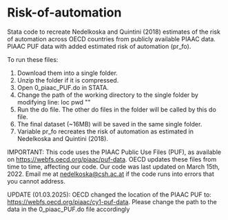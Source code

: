 # Risk-of-automation
Stata code to recreate Nedelkoska and Quintini (2018) estimates of the risk of automation across OECD countries from publicly available PIAAC data. PIAAC PUF data with added estimated risk of automation (pr_fo). 

To run these files:
1. Download them into a single folder.
2. Unzip the folder if it is compressed. 
3. Open 0_piaac_PUF.do in STATA. 
4. Change the path of the working directory to the single folder by modifying line: loc pwd ""
5. Run the do file. The other do files in the folder will be called by this do file.
6. The final dataset (~16MB) will be saved in the same single folder. 
7. Variable pr_fo recreates the risk of automation as estimated in Nedelkoska and Quintini (2018).

IMPORTANT: This code uses the PIAAC Public Use Files (PUF), as available on https://webfs.oecd.org/piaac/puf-data.
OECD updates these files from time to time, affecting our code. Our code was last updated on March 15th, 2022.
Email me at nedelkoska@csh.ac.at if the code runs into errors that you cannot address.

UPDATE (01.03.2025): OECD changed the location of the PIAAC PUF to: https://webfs.oecd.org/piaac/cy1-puf-data. Please change 
the path to the data in the 0_piaac_PUF.do file accordingly
